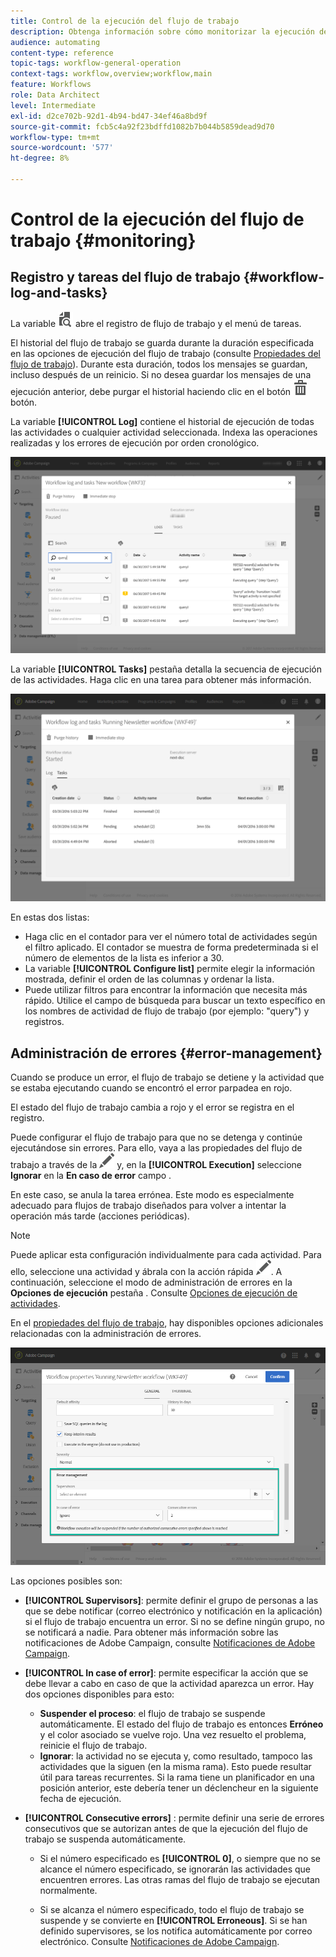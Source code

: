 ```yaml
---
title: Control de la ejecución del flujo de trabajo
description: Obtenga información sobre cómo monitorizar la ejecución de un flujo de trabajo.
audience: automating
content-type: reference
topic-tags: workflow-general-operation
context-tags: workflow,overview;workflow,main
feature: Workflows
role: Data Architect
level: Intermediate
exl-id: d2ce702b-92d1-4b94-bd47-34ef46a8bd9f
source-git-commit: fcb5c4a92f23bdffd1082b7b044b5859dead9d70
workflow-type: tm+mt
source-wordcount: '577'
ht-degree: 8%

---
```


# Control de la ejecución del flujo de trabajo {#monitoring}

## Registro y tareas del flujo de trabajo {#workflow-log-and-tasks}

La variable ![](assets/printpreview_darkgrey-24px.png) abre el registro de flujo de trabajo y el menú de tareas.

El historial del flujo de trabajo se guarda durante la duración especificada en las opciones de ejecución del flujo de trabajo (consulte [Propiedades del flujo de trabajo](../../automating/using/managing-execution-options.md)). Durante esta duración, todos los mensajes se guardan, incluso después de un reinicio. Si no desea guardar los mensajes de una ejecución anterior, debe purgar el historial haciendo clic en el botón ![](assets/delete_darkgrey-24px.png) botón.

La variable **[!UICONTROL Log]** contiene el historial de ejecución de todas las actividades o cualquier actividad seleccionada. Indexa las operaciones realizadas y los errores de ejecución por orden cronológico.

![](assets/wkf_execution_4.png)

La variable **[!UICONTROL Tasks]** pestaña detalla la secuencia de ejecución de las actividades. Haga clic en una tarea para obtener más información.

![](assets/wkf_execution_5.png)

En estas dos listas:

* Haga clic en el contador para ver el número total de actividades según el filtro aplicado. El contador se muestra de forma predeterminada si el número de elementos de la lista es inferior a 30.
* La variable **[!UICONTROL Configure list]** permite elegir la información mostrada, definir el orden de las columnas y ordenar la lista.
* Puede utilizar filtros para encontrar la información que necesita más rápido. Utilice el campo de búsqueda para buscar un texto específico en los nombres de actividad de flujo de trabajo (por ejemplo: &quot;query&quot;) y registros.

## Administración de errores {#error-management}

Cuando se produce un error, el flujo de trabajo se detiene y la actividad que se estaba ejecutando cuando se encontró el error parpadea en rojo.

El estado del flujo de trabajo cambia a rojo y el error se registra en el registro.

Puede configurar el flujo de trabajo para que no se detenga y continúe ejecutándose sin errores. Para ello, vaya a las propiedades del flujo de trabajo a través de la ![](assets/edit_darkgrey-24px.png) y, en la **[!UICONTROL Execution]** seleccione **Ignorar** en la **En caso de error** campo .

En este caso, se anula la tarea errónea. Este modo es especialmente adecuado para flujos de trabajo diseñados para volver a intentar la operación más tarde (acciones periódicas).

>[!NOTE]
>
>Puede aplicar esta configuración individualmente para cada actividad. Para ello, seleccione una actividad y ábrala con la acción rápida ![](assets/edit_darkgrey-24px.png). A continuación, seleccione el modo de administración de errores en la **Opciones de ejecución** pestaña . Consulte [Opciones de ejecución de actividades](../../automating/using/activity-properties.md).

En el [propiedades del flujo de trabajo](../../automating/using/managing-execution-options.md), hay disponibles opciones adicionales relacionadas con la administración de errores.

![](assets/wkf_execution_error.png)

Las opciones posibles son:

* **[!UICONTROL Supervisors]**: permite definir el grupo de personas a las que se debe notificar (correo electrónico y notificación en la aplicación) si el flujo de trabajo encuentra un error. Si no se define ningún grupo, no se notificará a nadie. Para obtener más información sobre las notificaciones de Adobe Campaign, consulte [Notificaciones de Adobe Campaign](../../administration/using/sending-internal-notifications.md).

* **[!UICONTROL In case of error]**: permite especificar la acción que se debe llevar a cabo en caso de que la actividad aparezca un error. Hay dos opciones disponibles para esto:

   * **Suspender el proceso**: el flujo de trabajo se suspende automáticamente. El estado del flujo de trabajo es entonces **Erróneo** y el color asociado se vuelve rojo. Una vez resuelto el problema, reinicie el flujo de trabajo.
   * **Ignorar**: la actividad no se ejecuta y, como resultado, tampoco las actividades que la siguen (en la misma rama). Esto puede resultar útil para tareas recurrentes. Si la rama tiene un planificador en una posición anterior, este debería tener un déclencheur en la siguiente fecha de ejecución.

* **[!UICONTROL Consecutive errors]** : permite definir una serie de errores consecutivos que se autorizan antes de que la ejecución del flujo de trabajo se suspenda automáticamente.

   * Si el número especificado es **[!UICONTROL 0]**, o siempre que no se alcance el número especificado, se ignorarán las actividades que encuentren errores. Las otras ramas del flujo de trabajo se ejecutan normalmente.

   * Si se alcanza el número especificado, todo el flujo de trabajo se suspende y se convierte en **[!UICONTROL Erroneous]**. Si se han definido supervisores, se los notifica automáticamente por correo electrónico. Consulte [Notificaciones de Adobe Campaign](../../administration/using/sending-internal-notifications.md).
